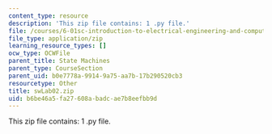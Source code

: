 ```yaml
---
content_type: resource
description: 'This zip file contains: 1 .py file.'
file: /courses/6-01sc-introduction-to-electrical-engineering-and-computer-science-i-spring-2011/b6be46a5fa27608abadcae7b8eefbb9d_swLab02.zip
file_type: application/zip
learning_resource_types: []
ocw_type: OCWFile
parent_title: State Machines
parent_type: CourseSection
parent_uid: b0e7778a-9914-9a75-aa7b-17b290520cb3
resourcetype: Other
title: swLab02.zip
uid: b6be46a5-fa27-608a-badc-ae7b8eefbb9d
---
```

This zip file contains: 1 .py file.